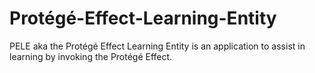 # Protégé-Effect-Learning-Entity
PELE aka the Protégé Effect Learning Entity is an application to assist in learning by invoking the Protégé Effect.
